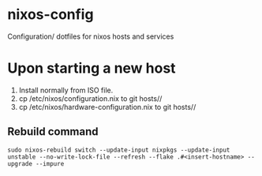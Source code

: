# nixos-config
Configuration/ dotfiles for nixos hosts and services

# Upon starting a new host

1. Install normally from ISO file.
2. cp /etc/nixos/configuration.nix to git hosts/<hostname>/
3. cp /etc/nixos/hardware-configuration.nix to git hosts/<hostname>/

## Rebuild command
```
sudo nixos-rebuild switch --update-input nixpkgs --update-input unstable --no-write-lock-file --refresh --flake .#<insert-hostname> --upgrade --impure
```

